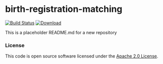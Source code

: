
# birth-registration-matching

[![Build Status](https://travis-ci.org/hmrc/birth-registration-matching.svg?branch=master)](https://travis-ci.org/hmrc/birth-registration-matching) [ ![Download](https://api.bintray.com/packages/hmrc/releases/birth-registration-matching/images/download.svg) ](https://bintray.com/hmrc/releases/birth-registration-matching/_latestVersion)

This is a placeholder README.md for a new repository

### License

This code is open source software licensed under the [Apache 2.0 License]("http://www.apache.org/licenses/LICENSE-2.0.html").
    